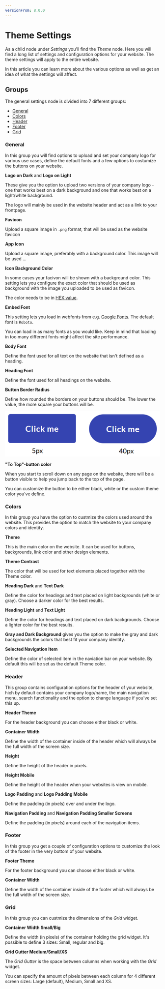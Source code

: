 ```yaml
---
versionFrom: 8.0.0
---
```


# Theme Settings

As a child node under *Settings* you'll find the *Theme* node. Here you will find a long list of settings and configuration options for your website. The theme settings will apply to the entire website.

In this article you can learn more about the various options as well as get an idea of what the settings will affect.

## Groups

The general settings node is divided into 7 different groups:

* [General](#general)
* [Colors](#colors)
* [Header](#header)
* [Footer](#footer)
* [Grid](#grid)

### General

In this group you will find options to upload and set your company logo for various use cases, define the default fonts and a few options to costumize the buttons on your website.

**Logo on Dark** and **Logo on Light** 

These give you the option to upload two versions of your company logo - one that works best on a dark background and one that works best on a light/white background.

The logo will mainly be used in the website header and act as a link to your frontpage.

**Favicon**

Upload a square image in `.png` format, that will be used as the website favicon

**App Icon**

Upload a square image, preferably with a background color. This image will be used ...

**Icon Background Color**

In some cases your facivon will be shown with a background color. This setting lets you configure the exact color that should be used as background with the image you uploaded to be used as favicon.

The color needs to be in [HEX value](https://htmlcolorcodes.com/).

**Embed Font**

This setting lets you load in webfonts from e.g. [Google Fonts](https://fonts.google.com/). The default font is `Roboto`.

You can load in as many fonts as you would like. Keep in mind that loading in too many different fonts might affect the site performance.

**Body Font**

Define the font used for all text on the website that isn't defined as a heading.

**Heading Font**

Define the font used for all headings on the website.

**Button Border Radius**

Define how rounded the borders on your buttons should be. The lower the value, the more square your buttons will be.

![Button border radius examples](images/button-border-radius.png)

**"To Top"-button color**

When you start to scroll down on any page on the website, there will be a button visible to help you jump back to the top of the page.

You can customize the button to be either black, white or the custom theme color you've define.

### Colors

In this group you have the option to custmize the colors used around the website. This provides the option to match the website to your company colors and identity.

**Theme**

This is the main color on the website. It can be used for buttons, backgrounds, link color and other design elements.

**Theme Contrast**

The color that will be used for text elements placed together with the Theme color.

**Heading Dark** and **Text Dark**

Define the color for headings and text placed on light backgrounds (white or gray). Choose a darker color for the best results.

**Heading Light** and **Text Light**

Define the color for headings and text placed on dark backgrounds. Choose a lighter color for the best results.

**Gray and Dark Background** gives you the option to make the gray and dark backgrounds the colors that best fit your company identity.

**Selected Navigation Item**

Define the color of selected item in the naviation bar on your website. By default this will be set as the default Theme color. 

### Header

This group contains configuration options for the header of your website, hich by default contains your company logo/name, the main navigation menu, search functionality and the option to change language if you've set this up.

**Header Theme**

For the header background you can choose either black or white.

**Container Width**

Define the width of the container inside of the header which will always be the full width of the screen size.

**Height**

Define the height of the header in pixels.

**Height Mobile**

Define the height of the header when your websites is view on mobile.

**Logo Padding** and **Logo Padding Mobile**

Define the padding (in pixels) over and under the logo.

**Navigation Padding** and **Navigation Padding Smaller Screens**

Define the padding (in pixels) around each of the navigation items.

### Footer

In this group you get a couple of configuration options to customize the look of the footer in the very bottom of your website.

**Footer Theme**

For the footer background you can choose either black or white.

**Container Width**

Define the width of the container inside of the footer which will always be the full width of the screen size.

### Grid

In this group you can custmize the dimensions of the *Grid* widget.

**Container Width Small/Big**

Define the width (in pixels) of the container holding the grid widget. It's possible to define 3 sizes: Small, regular and big.

**Grid Gutter Medium/Small/XS**

The *Grid Gutter* is the space between columns when working with the *Grid* widget. 

You can specify the amount of pixels between each column for 4 different screen sizes: Large (default), Medium, Small and XS.